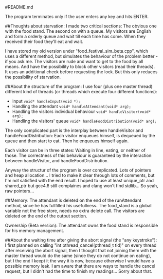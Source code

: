 ﻿#README.md

The program terminates only if the user enters any key and hits ENTER.

##Thoughts about starvation:
I made two critical sections: The obvious one with the food stand. The second on with a queue.
My visitors are English and form a orderly queue and wait till each time has come. When they received their food they'll eat and wait.

I have stored my old version under "food_festival_sim_beta.cpp", which uses a different method, but simulates the behaviour of the problem better - if you ask me.
The visitors are rude and want to get to the food by all means. And have the possibility to block other visitors (read their threads).
It uses an additional check before requesting the lock. But this only reduces the possibility of starvation.

##About the structure of the program:
I use four (plus one master thread) different kind of threads (or threads which execute four different functions):

* Input
	`void* handleInput(void *);`
* Handling the attendant
	`void* handleAttendant(void* arg);`
* Handling the visitors individual behaviour
	`void* handleVisitor(void* arg);`
* Handling the visitors' queue
	`void* handleFoodDistribution(void* arg);`
	
The only complicated part is the interplay between handleVisitor and handleFoodDistribution:
Each visitor enqueues himself, is dequeued by the queue and then start to eat. Then he enqueues himself again.

Each visitor can be in three states:
Waiting in line, eating, or neither of those. The correctness of this behaviour is guaranteed by the interaction between handleVisitor, and handleFoodDistribution.

Anyway the structur of the program is over complicated. Lots of pointers and heap allocation... I tried to make it clear through lots of comments, but I'm not satisfied with the end result.
I hoped to use at least unique_ptr and shared_ptr but gcc4.8 still complaines and clang won't find stdlib... So yeah, raw pointers...

##Memory:
The attendant is deleted on the end of the runAttendant method, since he has fullfilled his usefullness.
The food_stand is a global variable not the free store, needs no extra delete call.
The visitors are deleted on the end of the output section.

Ownership (Beta version):
The attendant owns the food stand is responsible for his memory management.

##About the waiting time after giving the abort signal (the "any keystroke"):
I first planned on calling "int pthread_cancel(pthread_t tid)" on every thread after receiving the abort signal, then I thought that not joining them with the master thread would do the same (since they do not continue on eating), but I the end I keept it the way it is now, because otherwise I would have a possible memory leak.
I am aware that there are ways to handle the cancel request, but I didn't had the time to finish my readings... Sorry about that.

